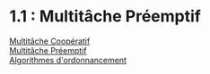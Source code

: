 # 1.1 : Multitâche Préemptif
[Multitâche Coopératif](./multitache_cooperatif.md) <br>
[Multitâche Préemptif](./multitache_preemptif.md) <br>
[Algorithmes d'ordonnancement](./algorithmes_d_ordonnancement.md) <br>